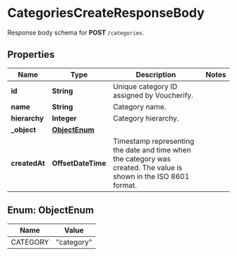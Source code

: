 

# CategoriesCreateResponseBody

Response body schema for **POST** `/categories`.

## Properties

| Name | Type | Description | Notes |
|------------ | ------------- | ------------- | -------------|
|**id** | **String** | Unique category ID assigned by Voucherify. |  |
|**name** | **String** | Category name. |  |
|**hierarchy** | **Integer** | Category hierarchy. |  |
|**_object** | [**ObjectEnum**](#ObjectEnum) |  |  |
|**createdAt** | **OffsetDateTime** | Timestamp representing the date and time when the category was created. The value is shown in the ISO 8601 format. |  |



## Enum: ObjectEnum

| Name | Value |
|---- | -----|
| CATEGORY | &quot;category&quot; |



